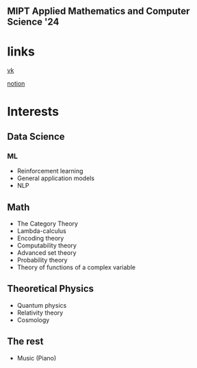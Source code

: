 ## MIPT Applied Mathematics and Computer Science '24
# links

[vk](https://www.vk.com/ivanrodkin)

[notion](https://ivanrodkin.notion.site/My-page-77dc67b6d8c44c1280bba8f1dd09e60b)
# Interests
## Data Science
### ML
- Reinforcement learning
- General application models
- NLP

## Math
- The Category Theory
- Lambda-calculus
- Encoding theory
- Сomputability theory
- Advanced set theory
- Probability theory
- Theory of functions of a complex variable

## Theoretical Physics
- Quantum physics
- Relativity theory
- Cosmology

## The rest
- Music (Piano)

